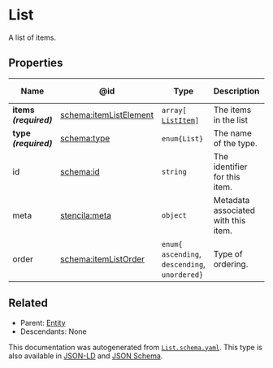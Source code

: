 # List

A list of items. 

## Properties

| Name                   | @id                                                          | Type                                               | Description                         | Inherited from     |
| ---------------------- | ------------------------------------------------------------ | -------------------------------------------------- | ----------------------------------- | ------------------ |
| **items _(required)_** | [schema:itemListElement](https://schema.org/itemListElement) | `array[`​[`ListItem`](./ListItem)​`]`              | The items in the list               | [List](./List)     |
| **type _(required)_**  | [schema:type](https://schema.org/type)                       | `enum{`​`List`​`}`                                 | The name of the type.               | [Entity](./Entity) |
| id                     | [schema:id](https://schema.org/id)                           | `string`                                           | The identifier for this item.       | [Entity](./Entity) |
| meta                   | [stencila:meta](https://schema.stenci.la/meta.jsonld)        | `object`                                           | Metadata associated with this item. | [Entity](./Entity) |
| order                  | [schema:itemListOrder](https://schema.org/itemListOrder)     | `enum{`​`ascending`, `descending`, `unordered`​`}` | Type of ordering.                   | [List](./List)     |

## Related

-   Parent: [Entity](./Entity)
-   Descendants: None

 This documentation was autogenerated from [`List.schema.yaml`](https://github.com/stencila/schema/blob/master/schema/List.schema.yaml). This type is also available in [JSON-LD](https://schema.org/ItemList) and [JSON Schema](https://schema.stenci.la/ItemList.schema.json).
